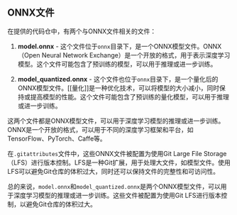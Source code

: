 ## ONNX文件
在提供的代码仓中，有两个与ONNX文件相关的文件：

1. **model.onnx** - 这个文件位于`onnx`目录下，是一个ONNX模型文件。ONNX（Open Neural Network Exchange）是一个开放的格式，用于表示深度学习模型。这个文件可能包含了预训练的模型，可以用于推理或进一步训练。

2. **model_quantized.onnx** - 这个文件也位于`onnx`目录下，是一个量化后的ONNX模型文件。[[量化]]是一种优化技术，可以将模型的大小减小，同时保持或提高模型的性能。这个文件可能包含了预训练的量化模型，可以用于推理或进一步训练。

这两个文件都是ONNX模型文件，可以用于深度学习模型的推理或进一步训练。ONNX是一个开放的格式，可以用于不同的深度学习框架和平台，如TensorFlow、PyTorch、Caffe等。

在`.gitattributes`文件中，这些ONNX文件被配置为使用Git Large File Storage（LFS）进行版本控制。LFS是一种Git扩展，用于处理大文件，如模型文件。使用LFS可以避免Git仓库的体积过大，同时还可以保持文件的完整性和可访问性。

总的来说，`model.onnx`和`model_quantized.onnx`是两个ONNX模型文件，可以用于深度学习模型的推理或进一步训练。这些文件被配置为使用Git LFS进行版本控制，以避免Git仓库的体积过大。